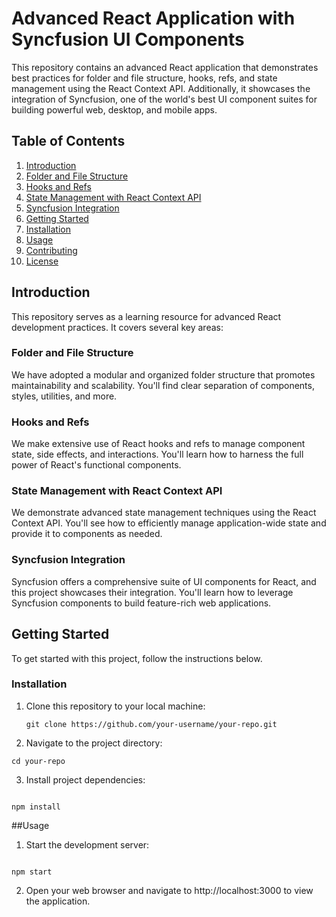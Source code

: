 # Advanced React Application with Syncfusion UI Components

This repository contains an advanced React application that demonstrates best practices for folder and file structure, hooks, refs, and state management using the React Context API. Additionally, it showcases the integration of Syncfusion, one of the world's best UI component suites for building powerful web, desktop, and mobile apps.

## Table of Contents

1. [Introduction](#introduction)
2. [Folder and File Structure](#folder-and-file-structure)
3. [Hooks and Refs](#hooks-and-refs)
4. [State Management with React Context API](#state-management-with-react-context-api)
5. [Syncfusion Integration](#syncfusion-integration)
6. [Getting Started](#getting-started)
7. [Installation](#installation)
8. [Usage](#usage)
9. [Contributing](#contributing)
10. [License](#license)

## Introduction

This repository serves as a learning resource for advanced React development practices. It covers several key areas:

### Folder and File Structure

We have adopted a modular and organized folder structure that promotes maintainability and scalability. You'll find clear separation of components, styles, utilities, and more.

### Hooks and Refs

We make extensive use of React hooks and refs to manage component state, side effects, and interactions. You'll learn how to harness the full power of React's functional components.

### State Management with React Context API

We demonstrate advanced state management techniques using the React Context API. You'll see how to efficiently manage application-wide state and provide it to components as needed.

### Syncfusion Integration

Syncfusion offers a comprehensive suite of UI components for React, and this project showcases their integration. You'll learn how to leverage Syncfusion components to build feature-rich web applications.

## Getting Started

To get started with this project, follow the instructions below.

### Installation

1. Clone this repository to your local machine:

   ```shell
   git clone https://github.com/your-username/your-repo.git

   ```

2. Navigate to the project directory:

```shell
cd your-repo

```

3. Install project dependencies:

```shell

npm install

```

##Usage

1. Start the development server:

```shell

npm start

```

2. Open your web browser and navigate to http://localhost:3000 to view the application.
